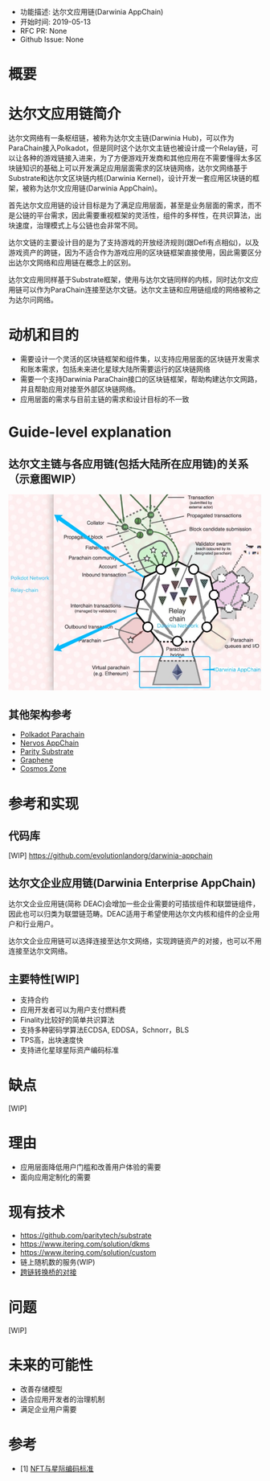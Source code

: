 - 功能描述: 达尔文应用链(Darwinia AppChain)
- 开始时间: 2019-05-13
- RFC PR: None
- Github Issue: None

# 概要
[summary]: #summary

# 达尔文应用链简介
达尔文网络有一条枢纽链，被称为达尔文主链(Darwinia Hub)，可以作为ParaChain接入Polkadot，但是同时这个达尔文主链也被设计成一个Relay链，可以让各种的游戏链接入进来，为了方便游戏开发商和其他应用在不需要懂得太多区块链知识的基础上可以开发满足应用层面需求的区块链网络，达尔文网络基于Substrate和达尔文区块链内核(Darwinia Kernel)，设计开发一套应用区块链的框架，被称为达尔文应用链(Darwinia AppChain)。

首先达尔文应用链的设计目标是为了满足应用层面，甚至是业务层面的需求，而不是公链的平台需求，因此需要重视框架的灵活性，组件的多样性，在共识算法，出块速度，治理模式上与公链也会非常不同。

达尔文链的主要设计目的是为了支持游戏的开放经济规则(跟Defi有点相似)，以及游戏资产的跨链，因为不适合作为游戏应用的区块链框架直接使用，因此需要区分出达尔文网络和应用链在概念上的区别。

达尔文应用同样基于Substrate框架，使用与达尔文链同样的内核，同时达尔文应用链可以作为ParaChain连接至达尔文链。达尔文主链和应用链组成的网络被称之为达尔问网络。

# 动机和目的
[motivation]: #motivation

- 需要设计一个灵活的区块链框架和组件集，以支持应用层面的区块链开发需求和账本需求，包括未来进化星球大陆所需要运行的区块链网络
- 需要一个支持Darwinia ParaChain接口的区块链框架，帮助构建达尔文网路，并且帮助应用对接至外部区块链网络。
- 应用层面的需求与目前主链的需求和设计目标的不一致


# Guide-level explanation
[guide-level-explanation]: #guide-level-explanation

## 达尔文主链与各应用链(包括大陆所在应用链)的关系（示意图WIP）


![达尔文应用链示意图](./images/0006-darwinia-appchain.png)

## 其他架构参考

- [Polkadot Parachain](https://medium.com/polkadot-network/polkadot-the-parachain-3808040a769a)
- [Nervos AppChain](https://www.jianshu.com/p/6f400407e56d)
- [Parity Substrate](https://www.parity.io/substrate/)
- [Graphene](https://github.com/cryptonomex/graphene/wiki)
- [Cosmos Zone](https://ethermint.zone/)



# 参考和实现
[reference-level-explanation]: #reference-level-explanation

## 代码库

[WIP] https://github.com/evolutionlandorg/darwinia-appchain

## 达尔文企业应用链(Darwinia Enterprise AppChain)

达尔文企业应用链(简称 DEAC)会增加一些企业需要的可插拔组件和联盟链组件，因此也可以归类为联盟链范畴。DEAC适用于希望使用达尔文内核和组件的企业用户和行业用户。

达尔文企业应用链可以选择连接至达尔文网络，实现跨链资产的对接，也可以不用连接至达尔文网络。

## 主要特性[WIP]

- 支持合约
- 应用开发者可以为用户支付燃料费
- Finality比较好的简单共识算法
- 支持多种密码学算法ECDSA, EDDSA，Schnorr，BLS
- TPS高，出块速度快
- 支持进化星球星际资产编码标准


# 缺点
[drawbacks]: #drawbacks

[WIP]

# 理由
[rationale-and-alternatives]: #rationale-and-alternatives

- 应用层面降低用户门槛和改善用户体验的需要
- 面向应用定制化的需要

# 现有技术
[prior-art]: #prior-art

- https://github.com/paritytech/substrate
- https://www.itering.com/solution/dkms
- https://www.itering.com/solution/custom
- 链上随机数的服务(WIP)
- [跨链转换桥的对接](https://github.com/evolutionlandorg/darwinia-bridge)

# 问题
[unresolved-questions]: #unresolved-questions

[WIP]


# 未来的可能性
[future-possibilities]: #future-possibilities

- 改善存储模型
- 适合应用开发者的治理机制
- 满足企业用户需要


# 参考

- [1] [NFT与星际编码标准](https://mp.weixin.qq.com/s/_ynNgx1mmFTxOU322It_9A)
